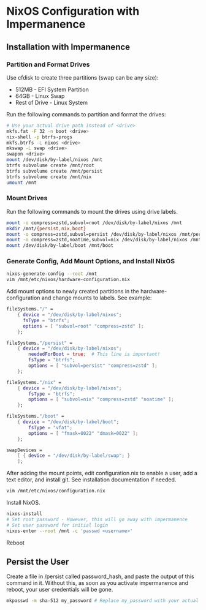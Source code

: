 # NixOS Configuration with Impermanence

## Installation with Impermanence

### Partition and Format Drives

Use cfdisk to create three partitions (swap can be any size):
- 512MB - EFI System Partition
- 64GB - Linux Swap
- Rest of Drive - Linux System

Run the following commands to partition and format the drives:

```bash
# Use your actual drive path instead of <drive>
mkfs.fat -F 32 -n boot <drive>
nix-shell -p btrfs-progs
mkfs.btrfs -L nixos <drive>
mkswap -L swap <drive>
swapon <drive>
mount /dev/disk/by-label/nixos /mnt
btrfs subvolume create /mnt/root
btrfs subvolume create /mnt/persist
btrfs subvolume create /mnt/nix
umount /mnt
```

### Mount Drives

Run the following commands to mount the drives using drive labels.

```bash
mount -o compress=zstd,subvol=root /dev/disk/by-label/nixos /mnt
mkdir /mnt/{persist,nix,boot}
mount -o compress=zstd,subvol=persist /dev/disk/by-label/nixos /mnt/persist
mount -o compress=zstd,noatime,subvol=nix /dev/disk/by-label/nixos /mnt/nix
mount /dev/disk/by-label/boot /mnt/boot
```

### Generate Config, Add Mount Options, and Install NixOS

```bash
nixos-generate-config --root /mnt
vim /mnt/etc/nixos/hardware-configuration.nix
```

Add mount options to newly created partitions in the hardware-configuration and change mounts to labels.  See example:

```nix
fileSystems."/" =
    { device = "/dev/disk/by-label/nixos";
      fsType = "btrfs";
      options = [ "subvol=root" "compress=zstd" ];
    };

fileSystems."/persist" =
    { device = "/dev/disk/by-label/nixos";
        neededForBoot = true;  # This line is important!
        fsType = "btrfs";
        options = [ "subvol=persist" "compress=zstd" ];
    };

fileSystems."/nix" =
    { device = "/dev/disk/by-label/nixos";
        fsType = "btrfs";
        options = [ "subvol=nix" "compress=zstd" "noatime" ];
    };

fileSystems."/boot" =
    { device = "/dev/disk/by-label/boot";
        fsType = "vfat";
        options = [ "fmask=0022" "dmask=0022" ];
    };

swapDevices =
    [ { device = "/dev/disk/by-label/swap"; }
    ];
```

After adding the mount points, edit configuration.nix to enable a user, add a text editor, and install git.  See installation documentation if needed.

```bash
vim /mnt/etc/nixos/configuration.nix
```

Install NixOS.

```bash
nixos-install
# Set root password - However, this will go away with impermanence
# Set user password for initial login
nixos-enter --root /mnt -c 'passwd <username>'
```

Reboot

## Persist the User

Create a file in /persist called password_hash, and paste the output of this command in it.  Without this, as soon as you activate impermanence and reboot, your user credentials will be gone.

```bash
mkpasswd -m sha-512 my_password # Replace my_password with your actual login password.
```